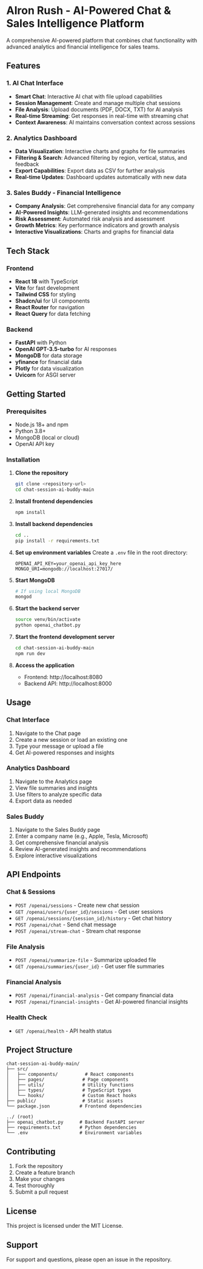 # AIron Rush - AI-Powered Chat & Sales Intelligence Platform

A comprehensive AI-powered platform that combines chat functionality with advanced analytics and financial intelligence for sales teams.

## Features

### 1. AI Chat Interface
- **Smart Chat**: Interactive AI chat with file upload capabilities
- **Session Management**: Create and manage multiple chat sessions
- **File Analysis**: Upload documents (PDF, DOCX, TXT) for AI analysis
- **Real-time Streaming**: Get responses in real-time with streaming chat
- **Context Awareness**: AI maintains conversation context across sessions

### 2. Analytics Dashboard
- **Data Visualization**: Interactive charts and graphs for file summaries
- **Filtering & Search**: Advanced filtering by region, vertical, status, and feedback
- **Export Capabilities**: Export data as CSV for further analysis
- **Real-time Updates**: Dashboard updates automatically with new data

### 3. Sales Buddy - Financial Intelligence
- **Company Analysis**: Get comprehensive financial data for any company
- **AI-Powered Insights**: LLM-generated insights and recommendations
- **Risk Assessment**: Automated risk analysis and assessment
- **Growth Metrics**: Key performance indicators and growth analysis
- **Interactive Visualizations**: Charts and graphs for financial data

## Tech Stack

### Frontend
- **React 18** with TypeScript
- **Vite** for fast development
- **Tailwind CSS** for styling
- **Shadcn/ui** for UI components
- **React Router** for navigation
- **React Query** for data fetching

### Backend
- **FastAPI** with Python
- **OpenAI GPT-3.5-turbo** for AI responses
- **MongoDB** for data storage
- **yfinance** for financial data
- **Plotly** for data visualization
- **Uvicorn** for ASGI server

## Getting Started

### Prerequisites
- Node.js 18+ and npm
- Python 3.8+
- MongoDB (local or cloud)
- OpenAI API key

### Installation

1. **Clone the repository**
   ```bash
   git clone <repository-url>
   cd chat-session-ai-buddy-main
   ```

2. **Install frontend dependencies**
   ```bash
   npm install
   ```

3. **Install backend dependencies**
   ```bash
   cd ..
   pip install -r requirements.txt
   ```

4. **Set up environment variables**
   Create a `.env` file in the root directory:
   ```env
   OPENAI_API_KEY=your_openai_api_key_here
   MONGO_URI=mongodb://localhost:27017/
   ```

5. **Start MongoDB**
   ```bash
   # If using local MongoDB
   mongod
   ```

6. **Start the backend server**
   ```bash
   source venv/bin/activate
   python openai_chatbot.py
   ```

7. **Start the frontend development server**
   ```bash
   cd chat-session-ai-buddy-main
   npm run dev
   ```

8. **Access the application**
   - Frontend: http://localhost:8080
   - Backend API: http://localhost:8000

## Usage

### Chat Interface
1. Navigate to the Chat page
2. Create a new session or load an existing one
3. Type your message or upload a file
4. Get AI-powered responses and insights

### Analytics Dashboard
1. Navigate to the Analytics page
2. View file summaries and insights
3. Use filters to analyze specific data
4. Export data as needed

### Sales Buddy
1. Navigate to the Sales Buddy page
2. Enter a company name (e.g., Apple, Tesla, Microsoft)
3. Get comprehensive financial analysis
4. Review AI-generated insights and recommendations
5. Explore interactive visualizations

## API Endpoints

### Chat & Sessions
- `POST /openai/sessions` - Create new chat session
- `GET /openai/users/{user_id}/sessions` - Get user sessions
- `GET /openai/sessions/{session_id}/history` - Get chat history
- `POST /openai/chat` - Send chat message
- `POST /openai/stream-chat` - Stream chat response

### File Analysis
- `POST /openai/summarize-file` - Summarize uploaded file
- `GET /openai/summaries/{user_id}` - Get user file summaries

### Financial Analysis
- `POST /openai/financial-analysis` - Get company financial data
- `POST /openai/financial-insights` - Get AI-powered financial insights

### Health Check
- `GET /openai/health` - API health status

## Project Structure

```
chat-session-ai-buddy-main/
├── src/
│   ├── components/          # React components
│   ├── pages/              # Page components
│   ├── utils/              # Utility functions
│   ├── types/              # TypeScript types
│   └── hooks/              # Custom React hooks
├── public/                 # Static assets
└── package.json           # Frontend dependencies

../ (root)
├── openai_chatbot.py      # Backend FastAPI server
├── requirements.txt       # Python dependencies
└── .env                   # Environment variables
```

## Contributing

1. Fork the repository
2. Create a feature branch
3. Make your changes
4. Test thoroughly
5. Submit a pull request

## License

This project is licensed under the MIT License.

## Support

For support and questions, please open an issue in the repository.
